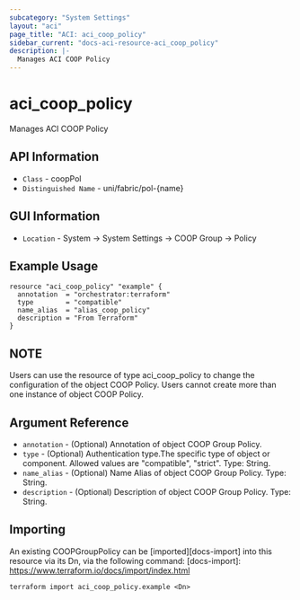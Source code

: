 ```yaml
---
subcategory: "System Settings"
layout: "aci"
page_title: "ACI: aci_coop_policy"
sidebar_current: "docs-aci-resource-aci_coop_policy"
description: |-
  Manages ACI COOP Policy
---
```


# aci_coop_policy #

Manages ACI COOP Policy

## API Information ##

* `Class` - coopPol
* `Distinguished Name` - uni/fabric/pol-{name}

## GUI Information ##

* `Location` - System -> System Settings -> COOP Group -> Policy


## Example Usage ##

```hcl
resource "aci_coop_policy" "example" {
  annotation  = "orchestrator:terraform"
  type        = "compatible"
  name_alias  = "alias_coop_policy"
  description = "From Terraform"
}
```

## NOTE ##
Users can use the resource of type aci_coop_policy to change the configuration of the object COOP Policy. Users cannot create more than one instance of object COOP Policy.

## Argument Reference ##

* `annotation` - (Optional) Annotation of object COOP Group Policy.
* `type` - (Optional) Authentication type.The specific type of object or component. Allowed values are "compatible", "strict". Type: String.
* `name_alias` - (Optional) Name Alias of object COOP Group Policy. Type: String.
* `description` - (Optional) Description of object COOP Group Policy. Type: String.


## Importing ##

An existing COOPGroupPolicy can be [imported][docs-import] into this resource via its Dn, via the following command:
[docs-import]: https://www.terraform.io/docs/import/index.html


```
terraform import aci_coop_policy.example <Dn>
```